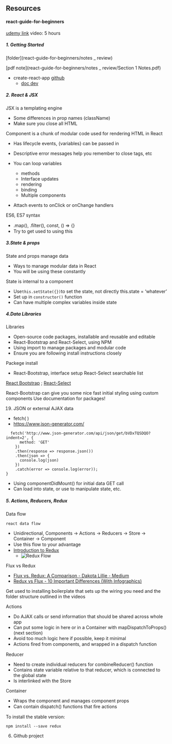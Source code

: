 ## Resources



#### react-guide-for-beginners

[udemy link](https://www.udemy.com/course/react-guide-for-beginners/learn/lecture/8912376#overview) video: 5 hours

##### 1. Getting Started

[folder](react-guide-for-beginners/notes _ review)

[pdf note](react-guide-for-beginners/notes _ review/Section 1 Notes.pdf) 

* create-react-app [github](https://github.com/facebook/create-react-app) 
  * [doc dev](https://create-react-app.dev/) 

##### 2. React &  JSX

JSX is a templating engine

- Some differences in prop names (className)
- Make sure you close all HTML 

Component is a chunk of modular code used for rendering HTML in React

- Has lifecycle events, {variables} can be passed in
- Descriptive error messages help you remember to close tags, etc
- You can loop variables
  - methods
  - Interface updates
  - rendering
  - binding
  - Multiple components

- Attach events to onClick or onChange handlers 

ES6, ES7 syntax

- .map(), .ﬁlter(), const, () => {}
- Try to get used to using this



##### 3.State & props

State and props manage data

- Ways to manage modular data in React
- You will be using these constantly

State is internal to a component

- Use` this.setState({}) `to set the state, not directly this.state = ‘whatever’
- Set up in `constructor()` function
- Can have multiple complex variables inside state



##### 4.Data Libraries

Libraries

- Open-source code packages, installable and reusable and editable
- React-Bootstrap and React-Select, using NPM
- Using import to manage packages and modular code
- Ensure you are following install instructions closely



Packege install 

* React-Bootstrap, interface setup
  React-Select searchable list

[React Bootstrap](https://react-bootstrap.github.io/)  ; [React-Select](https://react-select.com/) 

React-Bootstrap can give you some nice fast initial styling using custom components Use documentation for packages!

19. JSON or external AJAX data

* fetch( ) 
* https://www.json-generator.com/

```
  fetch('http://www.json-generator.com/api/json/get/bVDxTQSDQO?indent=2', {
      method: 'GET'
    })
    .then(response => response.json())
    .then(json => {
      console.log(json)
    })
    .catch(error => console.log(error));
}
```

- Using componentDidMount() for initial data GET call
- Can load into state, or use to manipulate state, etc.

 





##### 5. Actions, Reducers, Redux

Data ﬂow

`react data flow`

- Unidirectional, Components -> Actions -> Reducers -> Store -> Container -> Component
- Use this ﬂow to your advantage 
- [Introduction to Redux](https://rangle.github.io/react-training/redux-intro/) 
  - ![Redux Flow](https://rangle.github.io/react-training/img/redux-flow.png) 

Flux vs Redux

* [Flux vs. Redux: A Comparison - Dakota Lillie - Medium](https://medium.com/@dakota.lillie/flux-vs-redux-a-comparison-bbd5000d5111) 
* [Redux vs Flux - 10 Important Differences (With Infographics)](https://www.educba.com/redux-vs-flux/) 



Get used to installing boilerplate that sets up the wiring you need and the folder structure outlined in the videos 



Actions

- Do AJAX calls or send information that should be shared across whole app
- Can put some logic in here or in a Container with mapDispatchToProps() (next section)
- Avoid too much logic here if possible, keep it minimal
- Actions ﬁred from components, and wrapped in a dispatch function 

Reducer

- Need to create individual reducers for combineReducer() function
- Contains state variable relative to that reducer, which is connected to the global state
- Is interlinked with the Store 

Container

- Wraps the component and manages component props
- Can contain dispatch() functions that ﬁre actions





To install the stable version:

```
npm install --save redux
```

6. Github project 
